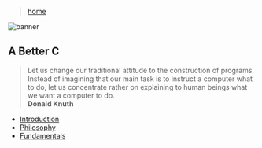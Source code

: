 > [home](/computing)

![banner](/abc/photos/banner.png)

## A Better C

> Let us change our traditional attitude to the construction of programs.
> Instead of imagining that our main task is to instruct a computer what to do,
> let us concentrate rather on explaining to human beings what we want a computer to do.  
> **Donald Knuth**

* [Introduction](introduction)
* [Philosophy](philosophy)
* [Fundamentals](fundamentals)
